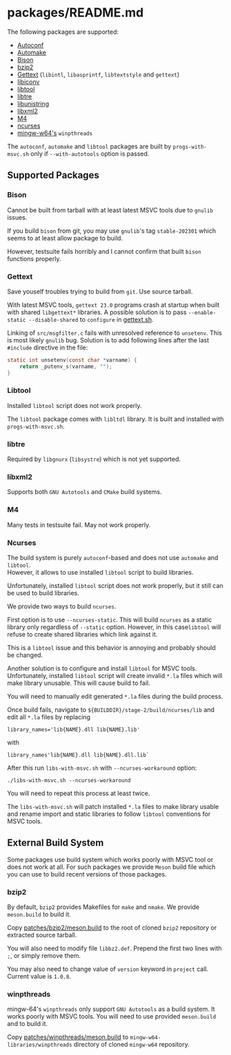 # packages/README.md

The following packages are supported:

- [Autoconf](https://www.gnu.org/software/autoconf)
- [Automake](https://www.gnu.org/software/automake)
- [Bison](https://www.gnu.org/software/bison)
- [bzip2](https://sourceware.org/bzip2)
- [Gettext](https://www.gnu.org/software/gettext)
  (`libintl`, `libasprintf`, `libtextstyle` and `gettext`)
- [libiconv](https://www.gnu.org/software/libiconv)
- [libtool](https://www.gnu.org/software/libtool)
- [libtre](https://laurikari.net/tre)
- [libunistring](https://www.gnu.org/software/libunistring)
- [libxml2](https://gitlab.gnome.org/GNOME/libxml2)
- [M4](https://www.gnu.org/software/m4)
- [ncurses](https://invisible-island.net/ncurses)
- [mingw-w64's](https://www.mingw-w64.org) `winpthreads`

The `autoconf`, `automake` and `libtool` packages are built by
`progs-with-msvc.sh` only if `--with-autotools` option is passed.

## Supported Packages

### Bison

Cannot be built from tarball with at least latest MSVC tools due to `gnulib`
issues.

If you build `bison` from git, you may use `gnulib`'s tag `stable-202301` which
seems to at least allow package to build.

However, testsuite fails horribly and I cannot confirm that built `bison`
functions properly.

### Gettext

Save youself troubles trying to build from `git`. Use source tarball.

With latest MSVC tools, `gettext 23.0` programs crash at startup when built with
shared `libgettext*` libraries. A possible solution is to pass
`--enable-static --disable-shared` to `configure` in [gettext.sh](/packages/gettext.sh).

Linking of `src/msgfilter.c` fails with unresolved reference to `unsetenv`.
This is most likely `gnulib` bug. Solution is to add following lines after the
last `#include` directive in the file:

```c
static int unsetenv(const char *varname) {
	return _putenv_s(varname, "");
}
```

### Libtool

Installed `libtool` script does not work properly.

The `libtool` package comes with `libltdl` library. It is built and installed
with `progs-with-msvc.sh`.

### libtre

Required by `libgnurx` (`libsystre`) which is not yet supported.

### libxml2

Supports both `GNU Autotools` and `CMake` build systems.

### M4

Many tests in testsuite fail. May not work properly.

### Ncurses

The build system is purely `autoconf`-based and does not use `automake` and
`libtool`.  
However, it allows to use installed `libtool` script to build libraries.

Unfortunately, installed `libtool` script does not work properly, but it still
can be used to build libraries.

We provide two ways to build `ncurses`.

First option is to use `--ncurses-static`. This will build `ncurses` as a static
library only regardless of `--static` option. However, in this case`libtool` will refuse to
create shared libraries which link against it.

This is a `libtool` issue and this behavior is annoying and probably
should be changed.

Another solution is to configure and install `libtool` for MSVC tools.
Unfortunately, installed `libtool` script will create invalid `*.la` files which
will make library unusable. This will cause build to fail.

You will need to manually edit generated `*.la` files during the build process.

Once build fails, navigate to `${BUILDDIR}/stage-2/build/ncurses/lib`
and edit all `*.la` files by replacing

```text
library_names='lib{NAME}.dll lib{NAME}.lib'
```

with

```text
library_names'lib{NAME}.dll lib{NAME}.dll.lib`
```

After this run `libs-with-msvc.sh` with `--ncurses-workaround` option:

```shell
./libs-with-msvc.sh --ncurses-workaround
```

You will need to repeat this process at least twice.

The `libs-with-msvc.sh` will patch installed `*.la` files to make library usable
and rename import and static libraries to follow `libtool` conventions for MSVC
tools.

## External Build System

Some packages use build system which works poorly with MSVC tool or
does not work at all. For such packages we provide `Meson` build file which
you can use to build recent versions of those packages.

### bzip2

By default, `bzip2` provides Makefiles for `make` and `nmake`. We provide
`meson.build` to build it.

Copy [patches/bzip2/meson.build](/patches/bzip2/meson.build) to the root of
cloned `bzip2` repository or extracted source tarball.

You will also need to modify file `libbz2.def`. Prepend the first two lines
with `;`, or simply remove them.

You may also need to change value of `version` keyword in `project` call.
Current value is `1.0.8`.

### winpthreads

mingw-64's `winpthreads` only support `GNU Autotools` as a build system.
It works poorly with MSVC tools. You will need to use provided `meson.build` and
to build it.

Copy [patches/winpthreads/meson.build](/patches/winpthreads/meson.build) to
`mingw-w64-libraries/winpthreads` directory of cloned `mingw-w64` repository.
